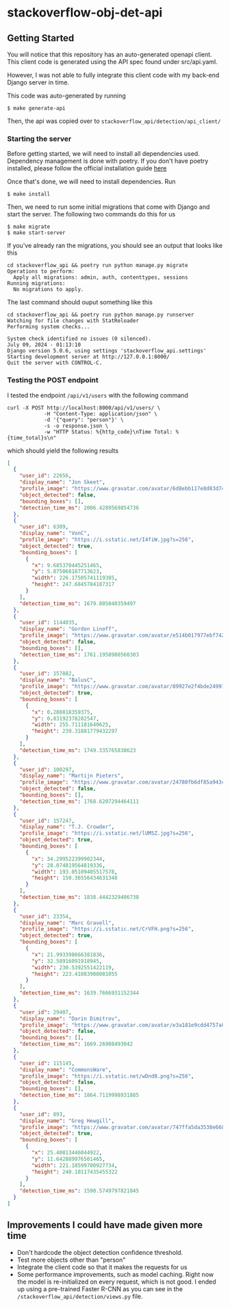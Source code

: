 # stackoverflow-obj-det-api


## Getting Started 

You will notice that this repository has an auto-generated openapi client. 
This client code is generated using the API spec found under src/api.yaml. 

However, I was not able to fully integrate this client code with my back-end Django 
server in time. 

This code was auto-generated by running 
```shell
$ make generate-api
```

Then, the api was copied over to `stackoverflow_api/detection/api_client/`

### Starting the server 

Before getting started, we will need to install all dependencies used. 
Dependency management is done with poetry. If you don't have poetry installed, 
please follow the official installation guide [here](https://python-poetry.org/docs/#installing-with-the-official-installer)

Once that's done, we will need to install dependencies. Run 
```shell
$ make install
```

Then, we need to run some initial migrations that come with Django and start the server. 
The following two commands do this for us 

```shell
$ make migrate
$ make start-server
```

If you've already ran the migrations, you should see an output that looks like this
```shell
cd stackoverflow_api && poetry run python manage.py migrate
Operations to perform:
  Apply all migrations: admin, auth, contenttypes, sessions
Running migrations:
  No migrations to apply.
```

The last command should ouput something like this
```
cd stackoverflow_api && poetry run python manage.py runserver
Watching for file changes with StatReloader
Performing system checks...

System check identified no issues (0 silenced).
July 09, 2024 - 01:13:10
Django version 5.0.6, using settings 'stackoverflow_api.settings'
Starting development server at http://127.0.0.1:8000/
Quit the server with CONTROL-C.
```


### Testing the POST endpoint 
I tested the endpoint `/api/v1/users` with the following command 
```shell
curl -X POST http://localhost:8000/api/v1/users/ \
            -H "Content-Type: application/json" \
            -d '{"query": "person"}' \
            -s -o response.json \
            -w "HTTP Status: %{http_code}\nTime Total: %{time_total}s\n"
```

which should yield the following results
```json
[
  {
    "user_id": 22656,
    "display_name": "Jon Skeet",
    "profile_image": "https://www.gravatar.com/avatar/6d8ebb117e8d83d74ea95fbdd0f87e13?s=256&d=identicon&r=PG",
    "object_detected": false,
    "bounding_boxes": [],
    "detection_time_ms": 2006.4289569854736
  },
  {
    "user_id": 6309,
    "display_name": "VonC",
    "profile_image": "https://i.sstatic.net/I4fiW.jpg?s=256",
    "object_detected": true,
    "bounding_boxes": [
      {
        "x": 9.685370445251465,
        "y": 5.875068187713623,
        "width": 226.17505741119385,
        "height": 247.6845784187317
      }
    ],
    "detection_time_ms": 1679.805040359497
  },
  {
    "user_id": 1144035,
    "display_name": "Gordon Linoff",
    "profile_image": "https://www.gravatar.com/avatar/e514b017977ebf742a418cac697d8996?s=256&d=identicon&r=PG",
    "object_detected": false,
    "bounding_boxes": [],
    "detection_time_ms": 1761.1958980560303
  },
  {
    "user_id": 157882,
    "display_name": "BalusC",
    "profile_image": "https://www.gravatar.com/avatar/89927e2f4bde24991649b353a37678b9?s=256&d=identicon&r=PG",
    "object_detected": true,
    "bounding_boxes": [
      {
        "x": 0.288818359375,
        "y": 0.83192378282547,
        "width": 255.711181640625,
        "height": 239.31881779432297
      }
    ],
    "detection_time_ms": 1749.335765838623
  },
  {
    "user_id": 100297,
    "display_name": "Martijn Pieters",
    "profile_image": "https://www.gravatar.com/avatar/24780fb6df85a943c7aea0402c843737?s=256&d=identicon&r=PG",
    "object_detected": false,
    "bounding_boxes": [],
    "detection_time_ms": 1768.6207294464111
  },
  {
    "user_id": 157247,
    "display_name": "T.J. Crowder",
    "profile_image": "https://i.sstatic.net/lUM5Z.jpg?s=256",
    "object_detected": true,
    "bounding_boxes": [
      {
        "x": 34.299522399902344,
        "y": 28.074819564819336,
        "width": 193.05109405517578,
        "height": 150.36556434631348
      }
    ],
    "detection_time_ms": 1838.4442329406738
  },
  {
    "user_id": 23354,
    "display_name": "Marc Gravell",
    "profile_image": "https://i.sstatic.net/CrVFH.png?s=256",
    "object_detected": true,
    "bounding_boxes": [
      {
        "x": 21.993398666381836,
        "y": 32.58916091918945,
        "width": 230.5392551422119,
        "height": 223.41083908081055
      }
    ],
    "detection_time_ms": 1639.7666931152344
  },
  {
    "user_id": 29407,
    "display_name": "Darin Dimitrov",
    "profile_image": "https://www.gravatar.com/avatar/e3a181e9cdd4757a8b416d93878770c5?s=256&d=identicon&r=PG",
    "object_detected": false,
    "bounding_boxes": [],
    "detection_time_ms": 1669.26908493042
  },
  {
    "user_id": 115145,
    "display_name": "CommonsWare",
    "profile_image": "https://i.sstatic.net/wDnd8.png?s=256",
    "object_detected": false,
    "bounding_boxes": [],
    "detection_time_ms": 1864.7119998931885
  },
  {
    "user_id": 893,
    "display_name": "Greg Hewgill",
    "profile_image": "https://www.gravatar.com/avatar/747ffa5da3538e66840ebc0548b8fd58?s=256&d=identicon&r=PG",
    "object_detected": true,
    "bounding_boxes": [
      {
        "x": 25.40813446044922,
        "y": 11.642889976501465,
        "width": 221.18599700927734,
        "height": 240.10117435455322
      }
    ],
    "detection_time_ms": 1590.5749797821045
  }
]
```



## Improvements I could have made given more time

* Don't hardcode the object detection confidence threshold.
* Test more objects other than "person"
* Integrate the client code so that it makes the requests for us
* Some performance improvements, such as model caching. Right now the model is re-initialized on 
every request, which is not good. I ended up using a pre-trained Faster R-CNN as you can see in the 
`/stackoverflow_api/detection/views.py` file. 





